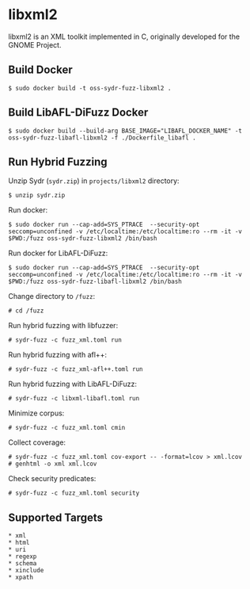 # libxml2

libxml2 is an XML toolkit implemented in C, originally developed for the GNOME Project.

## Build Docker

    $ sudo docker build -t oss-sydr-fuzz-libxml2 .

## Build LibAFL-DiFuzz Docker

    $ sudo docker build --build-arg BASE_IMAGE="LIBAFL_DOCKER_NAME" -t oss-sydr-fuzz-libafl-libxml2 -f ./Dockerfile_libafl .

## Run Hybrid Fuzzing

Unzip Sydr (`sydr.zip`) in `projects/libxml2` directory:

    $ unzip sydr.zip

Run docker:

    $ sudo docker run --cap-add=SYS_PTRACE  --security-opt seccomp=unconfined -v /etc/localtime:/etc/localtime:ro --rm -it -v $PWD:/fuzz oss-sydr-fuzz-libxml2 /bin/bash

Run docker for LibAFL-DiFuzz:

    $ sudo docker run --cap-add=SYS_PTRACE  --security-opt seccomp=unconfined -v /etc/localtime:/etc/localtime:ro --rm -it -v $PWD:/fuzz oss-sydr-fuzz-libafl-libxml2 /bin/bash

Change directory to `/fuzz`:

    # cd /fuzz

Run hybrid fuzzing with libfuzzer:

    # sydr-fuzz -c fuzz_xml.toml run

Run hybrid fuzzing with afl++:

    # sydr-fuzz -c fuzz_xml-afl++.toml run

Run hybrid fuzzing with LibAFL-DiFuzz:

    # sydr-fuzz -c libxml-libafl.toml run

Minimize corpus:

    # sydr-fuzz -c fuzz_xml.toml cmin

Collect coverage:

    # sydr-fuzz -c fuzz_xml.toml cov-export -- -format=lcov > xml.lcov
    # genhtml -o xml xml.lcov

Check security predicates:

    # sydr-fuzz -c fuzz_xml.toml security

## Supported Targets

    * xml
    * html
    * uri
    * regexp
    * schema
    * xinclude
    * xpath